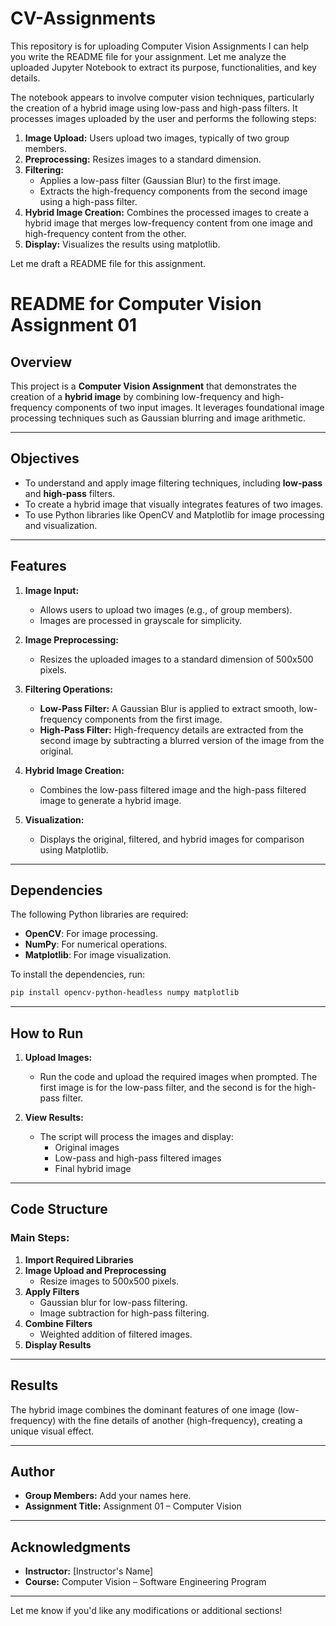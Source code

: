 # CV-Assignments
This repository is for uploading Computer Vision Assignments
I can help you write the README file for your assignment. Let me analyze the uploaded Jupyter Notebook to extract its purpose, functionalities, and key details.

The notebook appears to involve computer vision techniques, particularly the creation of a hybrid image using low-pass and high-pass filters. It processes images uploaded by the user and performs the following steps:

1. **Image Upload:** Users upload two images, typically of two group members.
2. **Preprocessing:** Resizes images to a standard dimension.
3. **Filtering:**
   - Applies a low-pass filter (Gaussian Blur) to the first image.
   - Extracts the high-frequency components from the second image using a high-pass filter.
4. **Hybrid Image Creation:** Combines the processed images to create a hybrid image that merges low-frequency content from one image and high-frequency content from the other.
5. **Display:** Visualizes the results using matplotlib.

Let me draft a README file for this assignment.

# README for Computer Vision Assignment 01

## Overview

This project is a **Computer Vision Assignment** that demonstrates the creation of a **hybrid image** by combining low-frequency and high-frequency components of two input images. It leverages foundational image processing techniques such as Gaussian blurring and image arithmetic.

---

## Objectives

- To understand and apply image filtering techniques, including **low-pass** and **high-pass** filters.
- To create a hybrid image that visually integrates features of two images.
- To use Python libraries like OpenCV and Matplotlib for image processing and visualization.

---

## Features

1. **Image Input:**
   - Allows users to upload two images (e.g., of group members).
   - Images are processed in grayscale for simplicity.

2. **Image Preprocessing:**
   - Resizes the uploaded images to a standard dimension of 500x500 pixels.

3. **Filtering Operations:**
   - **Low-Pass Filter:** A Gaussian Blur is applied to extract smooth, low-frequency components from the first image.
   - **High-Pass Filter:** High-frequency details are extracted from the second image by subtracting a blurred version of the image from the original.

4. **Hybrid Image Creation:**
   - Combines the low-pass filtered image and the high-pass filtered image to generate a hybrid image.

5. **Visualization:**
   - Displays the original, filtered, and hybrid images for comparison using Matplotlib.

---

## Dependencies

The following Python libraries are required:

- **OpenCV**: For image processing.
- **NumPy**: For numerical operations.
- **Matplotlib**: For image visualization.

To install the dependencies, run:

```bash
pip install opencv-python-headless numpy matplotlib
```

---

## How to Run

1. **Upload Images:**
   - Run the code and upload the required images when prompted. The first image is for the low-pass filter, and the second is for the high-pass filter.

2. **View Results:**
   - The script will process the images and display:
     - Original images
     - Low-pass and high-pass filtered images
     - Final hybrid image

---

## Code Structure

### Main Steps:

1. **Import Required Libraries**
2. **Image Upload and Preprocessing**
   - Resize images to 500x500 pixels.
3. **Apply Filters**
   - Gaussian blur for low-pass filtering.
   - Image subtraction for high-pass filtering.
4. **Combine Filters**
   - Weighted addition of filtered images.
5. **Display Results**

---

## Results

The hybrid image combines the dominant features of one image (low-frequency) with the fine details of another (high-frequency), creating a unique visual effect.

---

## Author

- **Group Members:** Add your names here.
- **Assignment Title:** Assignment 01 – Computer Vision

---

## Acknowledgments

- **Instructor:** [Instructor's Name]
- **Course:** Computer Vision – Software Engineering Program

---

Let me know if you'd like any modifications or additional sections!
